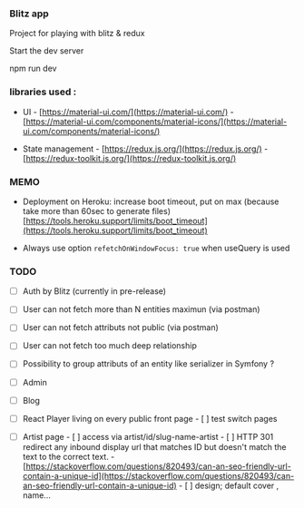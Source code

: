 ### Blitz app

Project for playing with blitz & redux

Start the dev server

npm run dev

### libraries used :

- UI - [https://material-ui.com/](https://material-ui.com/) - [https://material-ui.com/components/material-icons/](https://material-ui.com/components/material-icons/)

* State management - [https://redux.js.org/](https://redux.js.org/) - [https://redux-toolkit.js.org/](https://redux-toolkit.js.org/)

### MEMO

- Deployment on Heroku: increase boot timeout, put on max (because take more than 60sec to generate files) [https://tools.heroku.support/limits/boot_timeout](https://tools.heroku.support/limits/boot_timeout)

* Always use option `refetchOnWindowFocus: true` when useQuery is used

### TODO

- [ ] Auth by Blitz (currently in pre-release)

- [ ] User can not fetch more than N entities maximun (via postman)

- [ ] User can not fetch attributs not public (via postman)

- [ ] User can not fetch too much deep relationship

- [ ] Possibility to group attributs of an entity like serializer in Symfony ?

- [ ] Admin

- [ ] Blog

- [ ] React Player living on every public front page - [ ] test switch pages

- [ ] Artist page - [ ] access via artist/id/slug-name-artist - [ ] HTTP 301 redirect any inbound display url that matches ID but doesn't match the text to the correct text. - [https://stackoverflow.com/questions/820493/can-an-seo-friendly-url-contain-a-unique-id](https://stackoverflow.com/questions/820493/can-an-seo-friendly-url-contain-a-unique-id) - [ ] design; default cover , name...
